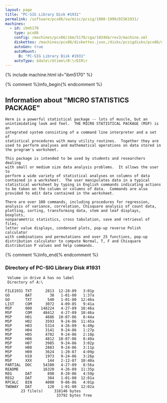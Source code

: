 ```yaml
---
layout: page
title: "PC-SIG Library Disk #1931"
permalink: /software/pcx86/sw/misc/pcsig/1000-1999/DISK1931/
machines:
  - id: ibm5170
    type: pcx86
    config: /machines/pcx86/ibm/5170/cga/1024kb/rev3/machine.xml
    diskettes: /machines/pcx86/diskettes.json,/disks/pcsigdisks/pcx86/diskettes.json
    autoGen: true
    autoMount:
      B: "PC-SIG Library Disk #1931"
    autoType: $date\r$time\rB:\rDIR\r
---
```


{% include machine.html id="ibm5170" %}

{% comment %}info_begin{% endcomment %}

## Information about "MICRO STATISTICS PACKAGE"

    Here is a powerful statistical package -- lots of muscle, but an
    unintimidating look and feel.  THE MICRO STATISTICAL PACKAGE (MSP) is an
    integrated system consisting of a command line interpreter and a set of
    statistical procedures with many utility routines.  Together they are
    used to perform analyses and mathematical operations on data stored in
    the program's worksheet.
    
    This package is intended to be used by students and researchers dealing
    with small or medium size data analysis problems.  It allows the user to
    perform a wide variety of statistical analyses on columns of data
    contained in a worksheet.  The user manipulates data in a typical
    statistical worksheet by typing in English commands indicating actions
    to be taken on the column or columns of data.  Commands are also
    provided to edit data contained in the worksheet.
    
    There are over 100 commands, including procedures for regression,
    analysis of variance, correlation, Chisquare analysis of count data,
    plotting, sorting, transforming data, stem and leaf displays, boxplots,
    nonparametric statistics, cross tabulation, save and retrieval of files,
    letter value displays, condensed plots, pop-up reverse Polish calculator
    with combinations and permutations and over 25 functions, pop-up
    distribution calculator to compute Normal, T, F and Chisquare
    distribution P values and help commands.
{% comment %}info_end{% endcomment %}


### Directory of PC-SIG Library Disk #1931

     Volume in drive A has no label
     Directory of A:\

    FILE1931 TXT      2813  12-28-89   3:01p
    GO       BAT        38   1-01-80   1:37a
    GO       TXT       540   1-01-80  12:46a
    LIST     COM      3072   4-09-85   9:41a
    MSP      000    148224   4-27-89  10:46a
    MSP      COM     48412   4-27-89  10:46a
    MSP      H01      4686  10-07-86   8:44a
    MSP      H02      3593   9-24-86  11:45a
    MSP      H03      5314   4-26-89   6:49p
    MSP      H04      3141   9-24-86   1:27p
    MSP      H05      4782   9-24-86   2:10p
    MSP      H06      4812  10-07-86   8:40a
    MSP      H07      3985   9-24-86   3:02p
    MSP      H08      2883   9-24-86   3:11p
    MSP      H09      3624   1-20-87   4:09p
    MSP      H10      1973   9-24-86   3:26p
    MSP      XXX       144   2-12-87  10:40a
    PARTIAL  DOC     54380   4-27-89   8:56a
    README           16320   4-26-89  11:35p
    REG      DAT       898   8-20-86   4:59p
    REG2     DAT       384   1-01-80  12:01a
    RPCALC   BIN      4000   9-06-86   4:01p
    TWOWAY   DAT       128   1-01-80  12:02a
           23 file(s)     318146 bytes
                           33792 bytes free
